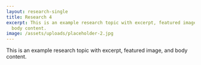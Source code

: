 ```yaml
---
layout: research-single
title: Research 4
excerpt: This is an example research topic with excerpt, featured image, and
  body content.
image: /assets/uploads/placeholder-2.jpg
---
```


This is an example research topic with excerpt, featured image, and body content.
